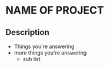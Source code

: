 # NAME OF PROJECT
## Description
* Things you're answering
* more things you're answering
  * sub list
